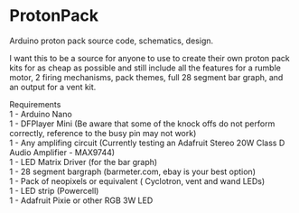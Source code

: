 # ProtonPack
Arduino proton pack source code, schematics, design. 

I want this to be a source for anyone to use to create their own proton pack kits for as cheap as possible and still include all the features for a rumble motor, 2 firing mechanisms, pack themes, full 28 segment bar graph, and an output for a vent kit.

Requirements  
1 - Arduino Nano    
1 - DFPlayer Mini (Be aware that some of the knock offs do not perform correctly, reference to the busy pin may not work)  
1 - Any amplifing circuit (Currently testing an Adafruit Stereo 20W Class D Audio Amplifier - MAX9744)  
1 - LED Matrix Driver (for the bar graph)  
1 - 28 segment bargraph (barmeter.com, ebay is your best option)  
1 - Pack of neopixels or equivalent ( Cyclotron, vent and wand LEDs)  
1 - LED strip (Powercell)  
1 - Adafruit Pixie or other RGB 3W LED  


